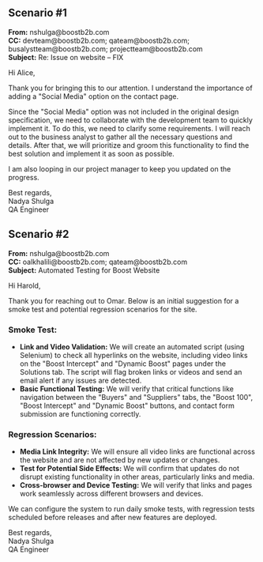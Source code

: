 <!DOCTYPE html>
<html lang="en">
<head>
    <meta charset="UTF-8">
    <meta name="viewport" content="width=device-width, initial-scale=1.0">
    
</head>
<body>

<h2>Scenario #1</h2>

<p><strong>From:</strong> nshulga@boostb2b.com<br>
<strong>CC:</strong> devteam@boostb2b.com; qateam@boostb2b.com; busalystteam@boostb2b.com; projectteam@boostb2b.com<br>
<strong>Subject:</strong> Re: Issue on website – FIX</p>

<p>Hi Alice,</p>

<p>Thank you for bringing this to our attention. I understand the importance of adding a "Social Media" option on the contact page.</p>

<p>Since the "Social Media" option was not included in the original design specification, we need to collaborate with the development team to quickly implement it. To do this, we need to clarify some requirements. I will reach out to the business analyst to gather all the necessary questions and details. After that, we will prioritize and groom this functionality to find the best solution and implement it as soon as possible.</p>

<p>I am also looping in our project manager to keep you updated on the progress.</p>

<p>Best regards,<br>
Nadya Shulga<br>
QA Engineer</p>

<h2>Scenario #2</h2>

<p><strong>From:</strong> nshulga@boostb2b.com<br>
<strong>CC:</strong> oalkhalili@boostb2b.com; qateam@boostb2b.com<br>
<strong>Subject:</strong> Automated Testing for Boost Website</p>

<p>Hi Harold,</p>

<p>Thank you for reaching out to Omar. Below is an initial suggestion for a smoke test and potential regression scenarios for the site.</p>

<h3>Smoke Test:</h3>

<ul>
    <li><strong>Link and Video Validation:</strong> We will create an automated script (using Selenium) to check all hyperlinks on the website, including video links on the "Boost Intercept" and "Dynamic Boost" pages under the Solutions tab. The script will flag  broken links or videos and send an email alert if any issues are detected.</li>
    <li><strong>Basic Functional Testing:</strong> We will verify that critical functions like navigation between the "Buyers" and "Suppliers" tabs, the "Boost 100", "Boost Intercept" and "Dynamic Boost" buttons, and contact form submission are functioning correctly.</li>
</ul>

<h3>Regression Scenarios:</h3>

<ul>
    <li><strong>Media Link Integrity:</strong> We will ensure all video links are functional across the website and are not affected by new updates or changes.</li>
    <li><strong>Test for Potential Side Effects:</strong> We will confirm that updates do not disrupt existing functionality in other areas, particularly links and media.</li>
    <li><strong>Cross-browser and Device Testing:</strong> We will verify that links and pages work seamlessly across different browsers and devices.</li>
</ul>

<p>We can configure the system to run daily smoke tests, with regression tests scheduled before releases and after new features are deployed.</p>

<p>Best regards,<br>
Nadya Shulga<br>
QA Engineer</p>

</body>
</html>


